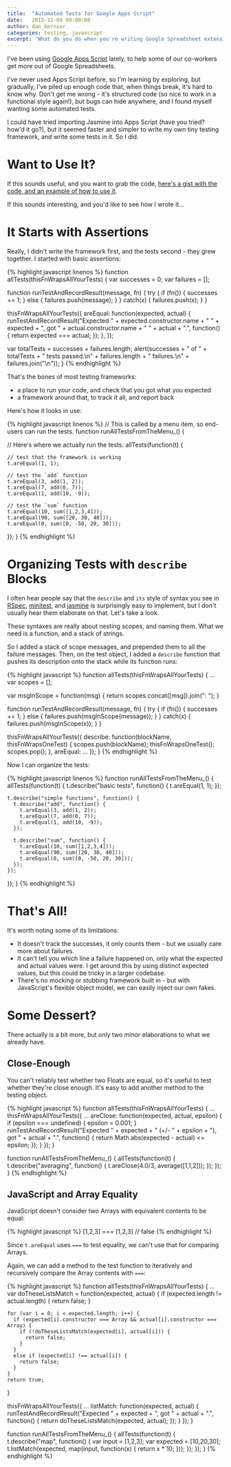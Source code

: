 ```yaml
---
title:  "Automated Tests for Google Apps Script"
date:   2015-11-04 09:00:00
author: dan_bernier
categories: testing, javascript
excerpt: "What do you do when you're writing Google Spreadsheet extensions in JavaScript, and you want automated tests? Build your own tiny testing framework."
---
```


I've been using [Google Apps Script](https://en.wikipedia.org/wiki/Google_Apps_Script) lately, to help some of our co-workers get more out of Google Spreadsheets.

I've never used Apps Script before, so I'm learning by exploring, but gradually, I've piled up enough code that, when things break, it's hard to know why. Don't get me wrong - it's structured code (so nice to work in a functional style again!), but bugs can hide anywhere, and I found myself wanting some automated tests.

I could have tried importing Jasmine into Apps Script (have you tried? how'd it go?), but it seemed faster and simpler to write my own tiny testing framework, and write some tests in it. So I did.

# Want to Use It?

If this sounds useful, and you want to grab the code, [here's a gist with the code, and an example of how to use it](https://gist.github.com/danbernier/a15b4073bb5ab13b1864).

If this sounds interesting, and you'd like to see how I wrote it...

# It Starts with Assertions

Really, I didn't write the framework first, and the tests second - they grew together. I started with basic assertions:

{% highlight javascript linenos %}
function allTests(thisFnWrapsAllYourTests) {
  var successes = 0;
  var failures = [];
  
  function runTestAndRecordResult(message, fn) {
    try {
      if (fn()) {
        successes += 1;
      } else {
        failures.push(message);
      }
    }
    catch(x) {
      failures.push(x);
    }
  }
  
  thisFnWrapsAllYourTests({
    areEqual: function(expected, actual) {
      runTestAndRecordResult("Expected " + expected.constructor.name + " " + expected + ", got " + actual.constructor.name + " " + actual + ".", function() {
        return expected === actual;
      });
    },
  });
  
  var totalTests = successes + failures.length;
  alert(successes + " of " + totalTests + " tests passed.\n" + failures.length + " failures.\n" + failures.join("\n"));
}
{% endhighlight %}

That's the bones of most testing frameworks: 

* a place to run your code, and check that you got what you expected
* a framework around that, to track it all, and report back

Here's how it looks in use:

{% highlight javascript linenos %}
// This is called by a menu item, so end-users can run the tests.
function runAllTestsFromTheMenu_() {  

  // Here's where we actually run the tests:
  allTests(function(t) {

    // test that the framework is working
    t.areEqual(1, 1);  
    
    // test the `add` function
    t.areEqual(3, add(1, 2));
    t.areEqual(7, add(0, 7));
    t.areEqual(1, add(10, -9));

    // test the `sum` function
    t.areEqual(10, sum([1,2,3,4]));
    t.areEqual(90, sum([20, 30, 40]));
    t.areEqual(0, sum([0, -50, 20, 30]));
  });
}
{% endhighlight %}

# Organizing Tests with `describe` Blocks

I often hear people say that the `describe` and `its` style of syntax you see in [RSpec](http://rspec.info/), [minitest](https://github.com/seattlerb/minitest), and [jasmine](https://jasmine.github.io/) is surprisingly easy to implement, but I don't usually hear them elaborate on that. Let's take a look.

These syntaxes are really about nesting scopes, and naming them. What we need is a function, and a stack of strings.

So I added a stack of scope messages, and prepended them to all the failure messages. Then, on the test object, I added a `describe` function that pushes its description onto the stack while its function runs:

{% highlight javascript %}
function allTests(thisFnWrapsAllYourTests) {
  ...
  var scopes = [];

  var msgInScope = function(msg) {
    return scopes.concat([msg]).join(": ");
  }

  function runTestAndRecordResult(message, fn) {
    try {
      if (fn()) {
        successes += 1;
      } else {
        failures.push(msgInScope(message));
      }
    }
    catch(x) {
      failures.push(msgInScope(x));
    }
  }

  thisFnWrapsAllYourTests({
    describe: function(blockName, thisFnWrapsOneTest) {
      scopes.push(blockName);
      thisFnWrapsOneTest();
      scopes.pop();
    },
    areEqual: ...
  });
}
{% endhighlight %}

Now I can organize the tests:

{% highlight javascript linenos %}
function runAllTestsFromTheMenu_() {
  allTests(function(t) {
    t.describe("basic tests", function() {
      t.areEqual(1, 1);
    });
    
    t.describe("simple functions", function() {
      t.describe("add", function() {
        t.areEqual(3, add(1, 2));
        t.areEqual(7, add(0, 7));
        t.areEqual(1, add(10, -9));
      });
      
      t.describe("sum", function() {
        t.areEqual(10, sum([1,2,3,4]));
        t.areEqual(90, sum([20, 30, 40]));
        t.areEqual(0, sum([0, -50, 20, 30]));
      });
    });
  });
}
{% endhighlight %}

# That's All!

It's worth noting some of its limitations:

* It doesn't track the successes, it only counts them - but we usually care more about failures.
* It can't tell you which line a failure happened on, only what the expected and actual values were. I get around this by using distinct expected values, but this could be tricky in a larger codebase.
* There's no mocking or stubbing framework built in - but with JavaScript's flexible object model, we can easily inject our own fakes.

# Some Dessert?

There actually is a bit more, but only two minor elaborations to what we already have.

## Close-Enough

You can't reliably test whether two Floats are equal, so it's useful to test whether they're close enough. It's easy to add another method to the testing object.

{% highlight javascript %}
function allTests(thisFnWrapsAllYourTests) {
  ...
  thisFnWrapsAllYourTests({
    ...
    areClose: function(expected, actual, epsilon) {
      if (epsilon === undefined) {
        epsilon = 0.001;
      }
      runTestAndRecordResult("Expected " + expected + " (+/- " + epsilon + "), got " + actual + ".", function() {
        return Math.abs(expected - actual) <= epsilon;
      });
    }
  });
}

function runAllTestsFromTheMenu_() { 
  allTests(function(t) {
    t.describe("averaging", function() {
      t.areClose(4.0/3, average([1,1,2]));
    });
  });
}
{% endhighlight %}

## JavaScript and Array Equality

JavaScript doesn't consider two Arrays with equivalent contents to be equal:

{% highlight javascript %}
[1,2,3] === [1,2,3] // false
{% endhighlight %}

Since `t.areEqual` uses `===` to test equality, we can't use that for comparing Arrays.

Again, we can add a method to the test function to iteratively and recursively compare the Array contents with `===`:

{% highlight javascript %}
function allTests(thisFnWrapsAllYourTests) {
  ...
  var doTheseListsMatch = function(expected, actual) {
    if (expected.length != actual.length) {
      return false;
    }
    
    for (var i = 0; i < expected.length; i++) {
      if (expected[i].constructor === Array && actual[i].constructor === Array) {
        if (!doTheseListsMatch(expected[i], actual[i])) {
          return false;
        }
      }
      else if (expected[i] !== actual[i]) {
        return false;
      }
    }
    return true;
  }

  thisFnWrapsAllYourTests({
    ...
    listMatch: function(expected, actual) {
      runTestAndRecordResult("Expected " + expected + ", got " + actual + ".", function() {
        return doTheseListsMatch(expected, actual);
      });
    }
  });
}

function runAllTestsFromTheMenu_() { 
  allTests(function(t) {
    t.describe("map", function() {
      var input = [1,2,3];
      var expected = [10,20,30];
      t.listMatch(expected, map(input, function(x) { return x * 10; }));
    }); 
  });
}
{% endhighlight %}







